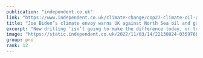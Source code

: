 ```yaml
---
publication: "independent.co.uk"
link: "https://www.independent.co.uk/climate-change/cop27-climate-oil-gas-kerry-b2218302.html"
title: "Joe Biden’s climate envoy warns UK against North Sea oil and gas expansion"
excerpt: "New drilling ‘isn’t going to make the difference today, or tomorrow, or in the next month – because it’s just not going to be available’ "
image: "https://static.independent.co.uk/2022/11/03/14/22130824-035976b8-4e6f-41fc-8bbd-17903eb07ccf.png?quality=75&width=1200&auto=webp"
group: pro
rank: 12
---
```

